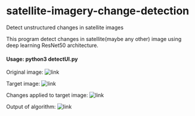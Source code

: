 # satellite-imagery-change-detection
Detect unstructured changes in satellite images

This program detect changes in satellite(maybe any other) image using deep learning ResNet50 architecture.

#### Usage: python3 detectUI.py 

Original image:
![link](https://github.com/soroushhashemifar/satellite-imagery-change-detection/blob/master/sen2_2018_dataset_bm1_qua_bm2.jpg)

Target image:
![link](https://github.com/soroushhashemifar/satellite-imagery-change-detection/blob/master/sen2_2018_dataset_bm1_qua_bm2_2.jpg)

Changes applied to target image:
![link](https://github.com/soroushhashemifar/satellite-imagery-change-detection/blob/master/sen2_2018_dataset_bm1_qua_bm2_2_new.jpg)

Output of algorithm:
![link](https://github.com/soroushhashemifar/satellite-imagery-change-detection/blob/master/test.jpg)
